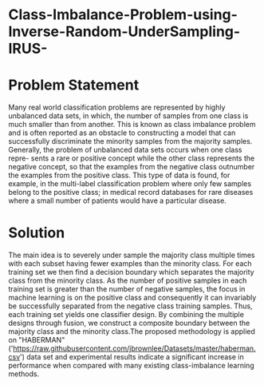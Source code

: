 # Class-Imbalance-Problem-using-Inverse-Random-UnderSampling-IRUS-


# Problem Statement
Many real world classification problems are represented by highly unbalanced data sets, in which, the number of samples from one class is much smaller than from another. This is known as class imbalance problem and is often reported as an obstacle to constructing a model that can successfully discriminate the minority samples from the majority samples. Generally, the problem of unbalanced data sets occurs when one class repre- sents a rare or positive concept while the other class represents the negative concept, so that the examples from the negative class outnumber the examples from the positive class. This type of data is found, for example, in the multi-label classification problem where only few samples belong to the positive class; in medical record databases for rare diseases where a small number of patients would have a particular disease.

# Solution
The main idea is to severely under sample the majority class multiple times with each subset having fewer examples than the minority class. For each training set we then find a decision boundary which separates the majority class from the minority class. As the number of positive samples in each training set is greater than the number of negative samples, the focus in machine learning is on the positive class and consequently it can invariably be successfully separated from the negative class training samples. Thus, each training set yields one classifier design. By combining the multiple designs through fusion, we construct a composite boundary between the majority class and the minority class.The proposed methodology is applied on "HABERMAN" ('https://raw.githubusercontent.com/jbrownlee/Datasets/master/haberman.csv') data set and experimental results indicate a significant increase in performance when compared with many existing class-imbalance learning methods.

